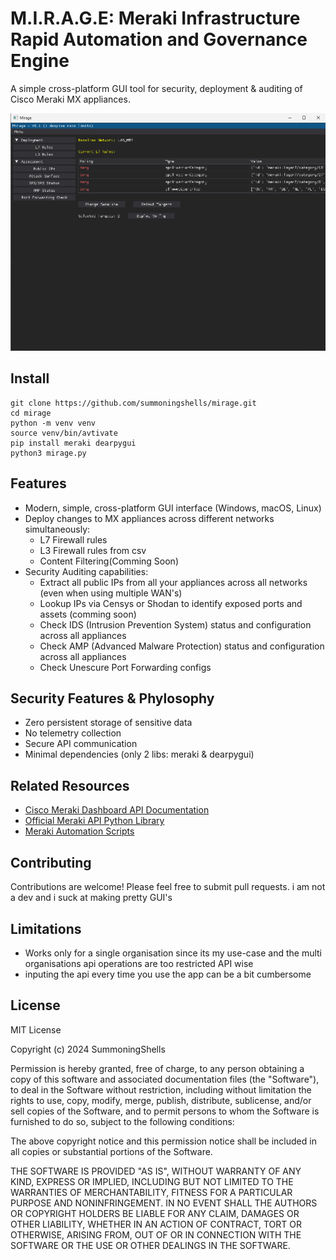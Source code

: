 # M.I.R.A.G.E: Meraki Infrastructure Rapid Automation and Governance Engine

A simple cross-platform GUI tool for security, deployment & auditing of Cisco Meraki MX appliances.

![alt text](preview.png)

## Install
```
git clone https://github.com/summoningshells/mirage.git
cd mirage
python -m venv venv
source venv/bin/avtivate
pip install meraki dearpygui
python3 mirage.py
```



## Features
- Modern, simple, cross-platform GUI interface (Windows, macOS, Linux)
- Deploy changes to MX appliances across different networks simultaneously:
    - L7 Firewall rules
    - L3 Firewall rules from csv
    - Content Filtering(Comming Soon)
- Security Auditing capabilities:
    - Extract all public IPs from all your appliances across all networks (even when using multiple WAN's)
    - Lookup IPs via Censys or Shodan to identify exposed ports and assets (comming soon)
    - Check IDS (Intrusion Prevention System) status and configuration across all appliances
    - Check AMP (Advanced Malware Protection) status and configuration across all appliances
    - Check Unescure Port Forwarding configs 


## Security Features & Phylosophy
- Zero persistent storage of sensitive data 
- No telemetry collection
- Secure API communication
- Minimal dependencies (only 2 libs: meraki & dearpygui)

## Related Resources
- [Cisco Meraki Dashboard API Documentation](https://developer.cisco.com/meraki/api-v1/)
- [Official Meraki API Python Library](https://github.com/meraki/dashboard-api-python)
- [Meraki Automation Scripts](https://github.com/meraki/automation-scripts)


## Contributing
Contributions are welcome! Please feel free to submit pull requests. i am not a dev and i suck at making pretty GUI's 


## Limitations
- Works only for a single organisation since its my use-case and the multi organisations api operations are too restricted API wise
- inputing the api every time you use the app can be a bit cumbersome

## License

MIT License

Copyright (c) 2024 SummoningShells

Permission is hereby granted, free of charge, to any person obtaining a copy
of this software and associated documentation files (the "Software"), to deal
in the Software without restriction, including without limitation the rights
to use, copy, modify, merge, publish, distribute, sublicense, and/or sell
copies of the Software, and to permit persons to whom the Software is
furnished to do so, subject to the following conditions:

The above copyright notice and this permission notice shall be included in all
copies or substantial portions of the Software.

THE SOFTWARE IS PROVIDED "AS IS", WITHOUT WARRANTY OF ANY KIND, EXPRESS OR
IMPLIED, INCLUDING BUT NOT LIMITED TO THE WARRANTIES OF MERCHANTABILITY,
FITNESS FOR A PARTICULAR PURPOSE AND NONINFRINGEMENT. IN NO EVENT SHALL THE
AUTHORS OR COPYRIGHT HOLDERS BE LIABLE FOR ANY CLAIM, DAMAGES OR OTHER
LIABILITY, WHETHER IN AN ACTION OF CONTRACT, TORT OR OTHERWISE, ARISING FROM,
OUT OF OR IN CONNECTION WITH THE SOFTWARE OR THE USE OR OTHER DEALINGS IN THE
SOFTWARE. 

